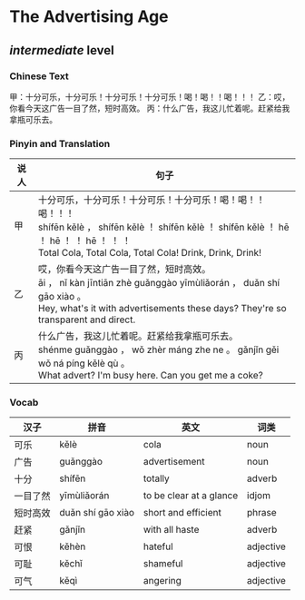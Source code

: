 # The Advertising Age
## *intermediate* level

### Chinese Text
甲：十分可乐，十分可乐！十分可乐！十分可乐！喝！喝！！喝！！！
乙：哎，你看今天这广告一目了然，短时高效。
丙：什么广告，我这儿忙着呢。赶紧给我拿瓶可乐去。

### Pinyin and Translation
|说人|句子|
|----|----|
|甲|十分可乐，十分可乐！十分可乐！十分可乐！喝！喝！！喝！！！<br />shífēn kělè ， shífēn kělè ！ shífēn kělè ！ shífēn kělè ！ hē ！ hē ！ ！ hē ！ ！ ！<br />Total Cola, Total Cola, Total Cola! Drink, Drink, Drink!|
|乙|哎，你看今天这广告一目了然，短时高效。<br />āi ， nǐ kàn jīntiān zhè guǎnggào yīmùliǎorán ， duǎn shí gāo xiào 。<br />Hey, what's it with advertisements these days? They're so transparent and direct.|
|丙|什么广告，我这儿忙着呢。赶紧给我拿瓶可乐去。<br />shénme guǎnggào ， wǒ zhèr máng zhe ne 。 gǎnjǐn gěi wǒ ná píng kělè qù 。<br />What advert? I'm busy here. Can you get me a coke?|
### Vocab
|汉子|拼音|英文|词类|
|----|----|----|----|
|可乐|kělè|cola|noun|
|广告|guǎnggào|advertisement|noun|
|十分|shífēn|totally|adverb|
|一目了然|yīmùliǎorán|to be clear at a glance|idjom|
|短时高效|duǎn shí gāo xiào|short and efficient|phrase|
|赶紧|gǎnjǐn|with all haste|adverb|
|可恨|kěhèn|hateful|adjective|
|可耻|kěchǐ|shameful|adjective|
|可气|kěqì|angering|adjective|